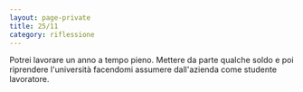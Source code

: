```yaml
--- 
layout: page-private
title: 25/11
category: riflessione
---
```


Potrei lavorare un anno a tempo pieno. 
Mettere da parte qualche soldo e poi riprendere l'università facendomi assumere
dall'azienda come studente lavoratore.
